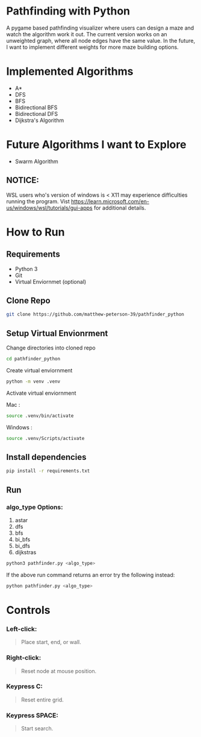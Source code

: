 # Pathfinding with Python
A pygame based pathfinding visualizer where users can design a maze and watch the algorithm work it out. The current version works on an unweighted graph, where all node edges have the same value. In the future, I want to implement different weights for more maze building options.

# Implemented Algorithms
- A*
- DFS
- BFS
- Bidirectional BFS
- Bidirectional DFS
- Dijkstra's Algorithm

# Future Algorithms I want to Explore
- Swarm Algorithm

## NOTICE:
WSL users who's version of windows is < X11 may experience difficulties running the program.
Vist https://learn.microsoft.com/en-us/windows/wsl/tutorials/gui-apps for additional details.

# How to Run

## Requirements
- Python 3
- Git
- Virtual Enviornmet (optional)

## Clone Repo
```bash
git clone https://github.com/matthew-peterson-39/pathfinder_python 
```

## Setup Virtual Envionrment

Change directories into cloned repo
```bash 
cd pathfinder_python
```

Create virtual enviornment
```bash 
python -m venv .venv
```

Activate virtual enviornment

Mac :
```bash
source .venv/bin/activate
```

Windows :
```bash
source .venv/Scripts/activate
```

## Install dependencies

```bash
pip install -r requirements.txt
```

## Run

### algo_type Options:

1. astar
2. dfs
3. bfs
4. bi_bfs
5. bi_dfs
6. dijkstras

```bash
python3 pathfinder.py <algo_type>
```

If the above run command returns an error try the following instead:
```bash
python pathfinder.py <algo_type>
```

# Controls
### Left-click: 
>Place start, end, or wall.
### Right-click: 
>Reset node at mouse position.

### Keypress C:
>Reset entire grid.
### Keypress SPACE:
>Start search.
